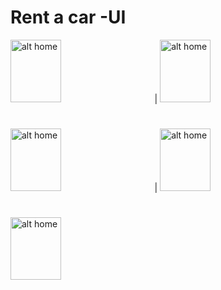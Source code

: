 # Rent a car -UI
<img src="https://user-images.githubusercontent.com/68494371/212402805-901b0a4f-de84-46a4-8fc4-700a4ec05a78.png" alt="alt home" style="width:40%;height:100;margin-right: 25px"> | <img src="https://user-images.githubusercontent.com/68494371/212402815-9d2b6332-057a-4d58-8a2c-0290ae82a3ef.png" alt="alt home" style="width:40%;height:100">
#

<img src="https://user-images.githubusercontent.com/68494371/212402819-98649014-3d51-4ca4-8c37-5bf82081b8ff.png" alt="alt home" style="width:40%;height:100;margin-right: 25px"> | <img src="https://user-images.githubusercontent.com/68494371/212402789-fac71952-d24c-4b1c-aa04-3dda043dd22c.png" alt="alt home" style="width:40%;height:100">

#
<img src="https://user-images.githubusercontent.com/68494371/212402801-8840b985-5bf8-46c1-9a18-47cb6e22e7a0.png" alt="alt home" style="width:40%;height:100">


